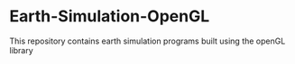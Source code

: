 # Earth-Simulation-OpenGL
This repository contains earth simulation programs built using the openGL library
